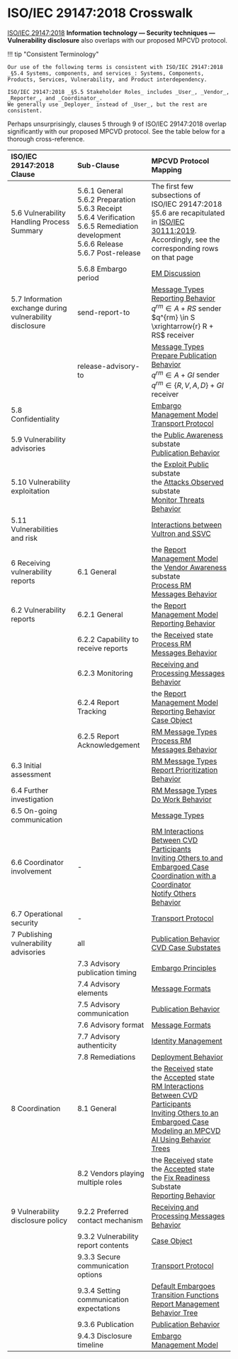 # ISO/IEC 29147:2018 Crosswalk

[ISO/IEC 29147:2018](https://www.iso.org/standard/72311.html)
**Information technology — Security techniques — Vulnerability disclosure**
also overlaps with our proposed MPCVD protocol.

!!! tip "Consistent Terminology"

    Our use of the following terms is consistent with ISO/IEC 29147:2018
    _§5.4 Systems, components, and services_: Systems, Components, Products, Services, Vulnerability, and Product interdependency.

    ISO/IEC 29147:2018 _§5.5 Stakeholder Roles_ includes _User_, _Vendor_, _Reporter_, and _Coordinator_.
    We generally use _Deployer_ instead of _User_, but the rest are consistent. 

Perhaps unsurprisingly, clauses 5 through 9 of ISO/IEC 29147:2018 overlap significantly with our proposed MPCVD protocol.
See the table below for a thorough cross-reference.

| ISO/IEC<br/>29147:2018<br/>Clause                        | Sub-Clause                                                                                                                                              | MPCVD Protocol Mapping                                                                                                                                                                            |
|:---------------------------------------------------------|:--------------------------------------------------------------------------------------------------------------------------------------------------------|:--------------------------------------------------------------------------------------------------------------------------------------------------------------------------------------------------|
| 5.6 Vulnerability Handling Process Summary               | 5.6.1 General<br/>5.6.2 Preparation<br/>5.6.3 Receipt<br/>5.6.4 Verification<br/>5.6.5 Remediation development<br/>5.6.6 Release<br/>5.6.7 Post-release | The first few subsections of ISO/IEC 29147:2018 §5.6 are recapitulated in [ISO/IEC 30111:2019](./iso_30111_2019). Accordingly, see the corresponding rows on that page                   |
|                                                          | 5.6.8 Embargo period                                                                                                                                    | [EM Discussion](../topics/process_models/em/principles/)                                                                                                                                            
| 5.7 Information exchange during vulnerability disclosure | send-report-to                                      | [Message Types](./formal_protocol/messages/)<br/>[Reporting Behavior](../topics/behavior_logic/reporting_bt/)<br/>$q^{rm} \in A + RS$ sender<br/>$q^{rm} \in S \xrightarrow{r} R + RS$ receiver                                                                    |
|                                                          | release-advisory-to                                  | [Message Types](./formal_protocol/messages/)<br/>[Prepare Publication Behavior](../topics/behavior_logic/publication_bt/)<br/>$q^{rm} \in A + GI$ sender<br/>$q^{rm} \in \{R,V,A,D\} + GI$ receiver                                                                  |
| 5.8 Confidentiality                                      |                                                                                                                                                         | [Embargo Management Model](../topics/process_models/em/)<br/>[Transport Protocol](../howto/general_implementation/#transport-protocol)                                                                                                                                           |
| 5.9 Vulnerability advisories                             |                                                                                                                                                         | the [Public Awareness](../topics/process_models/cs/#the-public-awareness-substate-p-p) substate<br/>[Publication Behavior](../topics/behavior_logic/publication_bt/)                                                                                                                                    |
| 5.10 Vulnerability exploitation                          |                                                                                                                                                         | the [Exploit Public](../topics/process_models/cs/#the-exploit-public-substate-x-x) substate<br/>the [Attacks Observed](../topics/process_models/cs/#the-attacks-observed-substate-a-a) substate<br/>[Monitor Threats Behavior](../topics/behavior_logic/monitor_threats_bt/)                                                                                            |
| 5.11 Vulnerabilities and risk                            |                                                                                                                                                         | [Interactions between Vultron and SSVC](./ssvc_crosswalk/)                                                                                                                                                         
| 6 Receiving vulnerability reports                        | 6.1 General                                                                                                                                             | the [Report Management Model](../topics/process_models/rm/)<br/>the [Vendor Awareness](../topics/process_models/cs/#the-vendor-awareness-substate-v-v) substate<br/>[Process RM Messages Behavior](../topics/behavior_logic/msg_rm_bt/)                                                                                        |
| 6.2 Vulnerability reports                                | 6.2.1 General                                                                                                                                           | the [Report Management Model](../topics/process_models/rm/)<br/>[Reporting Behavior](../topics/behavior_logic/reporting_bt/)                                                                                                                                        |
|                                                          | 6.2.2 Capability to receive reports                                                                                                                     | the [Received](../topics/process_models/rm/#the-received-r-state) state<br/>[Process RM Messages Behavior](../topics/behavior_logic/msg_rm_bt/)                                                                                                                                       |
|                                                          | 6.2.3 Monitoring                                                                                                                                        | [Receiving and Processing Messages Behavior](../topics/behavior_logic/msg_intro_bt/)                                                                                                                                                    |
|                                                          | 6.2.4 Report Tracking                                                                                                                                   | the [Report Management Model](../topics/process_models/rm/)<br/>[Reporting Behavior](../topics/behavior_logic/reporting_bt/)<br/>[Case Object](../howto/case_object/)                                                                                                                    |
|                                                          | 6.2.5 Report Acknowledgement                                                                                                                            | [RM Message Types](./formal_protocol/messages/#rm-message-types)<br/>[Process RM Messages Behavior](../topics/behavior_logic/msg_rm_bt/)                                                                                                                                         |
| 6.3 Initial assessment                                   |                                                                                                                                                         | [RM Message Types](./formal_protocol/messages/#rm-message-types)<br/>[Report Prioritization Behavior](../topics/behavior_logic/rm_prioritization_bt/)                                                                                                                                       |
| 6.4 Further investigation                                |                                                                                                                                                         | [RM Message Types](./formal_protocol/messages/#rm-message-types)<br/>[Do Work Behavior](../topics/behavior_logic/do_work_bt/)                                                                                                                                                     | 
| 6.5 On-going communication                               |                                                                                                                                                         | [Message Types](./formal_protocol/messages/)                                                                                                                                                                                 |
| 6.6 Coordinator involvement | - | [RM Interactions Between CVD Participants](../topics/process_models/rm/rm_interactions/)<br/>[Inviting Others to and Embargoed Case](../topics/process_models/em/working_with_others/)<br/>[Coordination with a Coordinator](../topics/formal_protocol/worked_example/?h=coordination#sec:coordinating_with_coordinator)<br/>[Notify Others Behavior](../topics/behavior_logic/reporting_bt/)                                 |
| 6.7 Operational security | - | [Transport Protocol](../howto/general_implementation/#transport-protocol)                                                                                                                                                                           |
| 7 Publishing vulnerability advisories | all | [Publication Behavior](../topics/behavior_logic/publication_bt/)<br/>[CVD Case Substates](../topics/process_models/cs/#cvd-case-substates)                                                                                                                                               |
|  | 7.3 Advisory publication timing | [Embargo Principles](../topics/process_models/em/principles/)                                                                                                                                                                            |
|  | 7.4 Advisory elements | [Message Formats](../howto/general_implementation/#message-formats)                                                                                                                                                                               |
|  | 7.5 Advisory communication | [Publication Behavior](../topics/behavior_logic/publication_bt/)                                                                                                                                                                          |
|  | 7.6 Advisory format | [Message Formats](../howto/general_implementation/#message-formats)                                                                                                                                                                               |
|  | 7.7 Advisory authenticity | [Identity Management](../howto/general_implementation/#identity-management)                                                                                                                                                                           |
|  | 7.8 Remediations | [Deployment Behavior](../topics/behavior_logic/deployment_bt/)                                                                                                                                                                           |
| 8 Coordination | 8.1 General | the [Received](../topics/process_models/rm/#the-received-r-state) state<br/>the [Accepted](../topics/process_models/rm/#the-accepted-a-state) state<br/>[RM Interactions Between CVD Participants](../topics/process_models/rm/rm_interactions/)<br/>[Inviting Others to an Embargoed Case](../topics/process_models/em/working_with_others/)<br/>[Modeling an MPCVD AI Using Behavior Trees](../topics/behavior_logic/cvd_bt/) |
|  | 8.2 Vendors playing multiple roles | the [Received](../topics/process_models/rm/#the-received-r-state) state<br/>the [Accepted](../topics/process_models/rm/#the-accepted-a-state) state<br/>the [Fix Readiness](../topics/process_models/cs/#the-fix-readiness-substate-f-f) Substate<br/>[Reporting Behavior](../topics/behavior_logic/reporting_bt/)                                                                                   |
| 9 Vulnerability disclosure policy | 9.2.2 Preferred contact mechanism | [Receiving and Processing Messages Behavior](../topics/behavior_logic/msg_intro_bt/)                                                                                                                                                    |
|  | 9.3.2 Vulnerability report contents | [Case Object](../howto/case_object/)                                                                                                                                                                                   |
|  | 9.3.3 Secure communication options | [Transport Protocol](../howto/general_implementation/#transport-protocol)                                                                                                                                                                           |
|  | 9.3.4 Setting communication expectations | [Default Embargoes](../topics/process_models/em/defaults/)<br/>[Transition Functions](./formal_protocol/transitions/)<br/>[Report Management Behavior Tree](../topics/behavior_logic/rm_bt/)                                                                                                        |
|  | 9.3.6 Publication | [Publication Behavior](../topics/behavior_logic/publication_bt/)                                                                                                                                                                          |
|  | 9.4.3 Disclosure timeline | [Embargo Management Model](../topics/process_models/em/)                                                                                                                                                                      |
